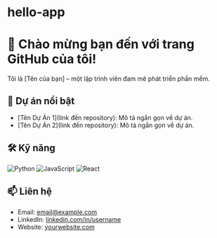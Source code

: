 # hello-app
# 👋 Chào mừng bạn đến với trang GitHub của tôi!

Tôi là [Tên của bạn] – một lập trình viên đam mê phát triển phần mềm.

## 🚀 Dự án nổi bật

- [Tên Dự Án 1](link đến repository): Mô tả ngắn gọn về dự án.
- [Tên Dự Án 2](link đến repository): Mô tả ngắn gọn về dự án.

## 🛠️ Kỹ năng

![Python](https://img.shields.io/badge/-Python-3776AB?style=flat&logo=python&logoColor=white)
![JavaScript](https://img.shields.io/badge/-JavaScript-F7DF1E?style=flat&logo=javascript&logoColor=black)
![React](https://img.shields.io/badge/-React-61DAFB?style=flat&logo=react&logoColor=black)

## 📫 Liên hệ

- Email: [email@example.com](mailto:email@example.com)
- LinkedIn: [linkedin.com/in/username](https://linkedin.com/in/username)
- Website: [yourwebsite.com](https://yourwebsite.com)
